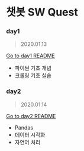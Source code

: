 # 챗봇 SW Quest

### day1

> 2020.01.13

[Go to day1 README](https://github.com/minkyungcho/ChatBot_SW_Quest/blob/master/day1/README.md)

- 파이썬 기초 개념
- 크롤링 기초 실습

### day2

> 2020.01.14

[Go to day2 README](https://github.com/minkyungcho/ChatBot_SW_Quest/blob/master/day2/README.md)

- Pandas
- 데이터 시각화
- 자연어 처리


